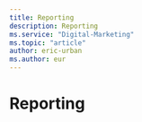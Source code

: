 ```yaml
---
title: Reporting
description: Reporting
ms.service: "Digital-Marketing"
ms.topic: "article"
author: eric-urban
ms.author: eur
---
```


# Reporting


